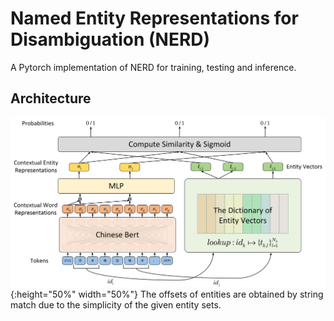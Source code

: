 # Named Entity Representations for Disambiguation (NERD)
A Pytorch implementation of NERD for training, testing and inference.

## Architecture
![avatar](imgs/nerd.png "NERD"){:height="50%" width="50%"}
The offsets of entities are obtained by string match due to the simplicity of the given entity sets.